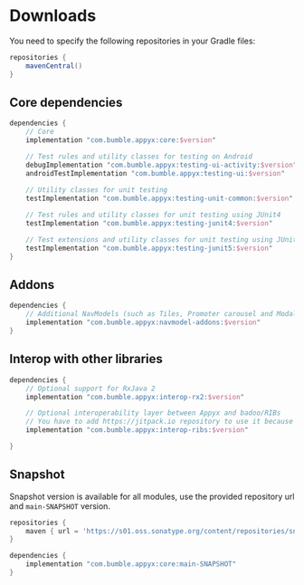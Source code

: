 # Downloads

You need to specify the following repositories in your Gradle files:

```groovy
repositories {
    mavenCentral()
}
```


## Core dependencies

```groovy
dependencies {
    // Core
    implementation "com.bumble.appyx:core:$version"

    // Test rules and utility classes for testing on Android
    debugImplementation "com.bumble.appyx:testing-ui-activity:$version"
    androidTestImplementation "com.bumble.appyx:testing-ui:$version"

    // Utility classes for unit testing
    testImplementation "com.bumble.appyx:testing-unit-common:$version"
    
    // Test rules and utility classes for unit testing using JUnit4
    testImplementation "com.bumble.appyx:testing-junit4:$version"

    // Test extensions and utility classes for unit testing using JUnit5
    testImplementation "com.bumble.appyx:testing-junit5:$version"
}
```


## Addons

```groovy
dependencies {
    // Additional NavModels (such as Tiles, Promoter carousel and Modal)
    implementation "com.bumble.appyx:navmodel-addons:$version"
}
```


## Interop with other libraries

```groovy
dependencies {
    // Optional support for RxJava 2
    implementation "com.bumble.appyx:interop-rx2:$version"

    // Optional interoperability layer between Appyx and badoo/RIBs
    // You have to add https://jitpack.io repository to use it because badoo/RIBs is hosted there
    implementation "com.bumble.appyx:interop-ribs:$version"

}
```

## Snapshot

Snapshot version is available for all modules, use the provided repository url and `main-SNAPSHOT` version.

```groovy
repositories {
    maven { url = 'https://s01.oss.sonatype.org/content/repositories/snapshots/' }
}

dependencies {
    implementation "com.bumble.appyx:core:main-SNAPSHOT"
}
```
